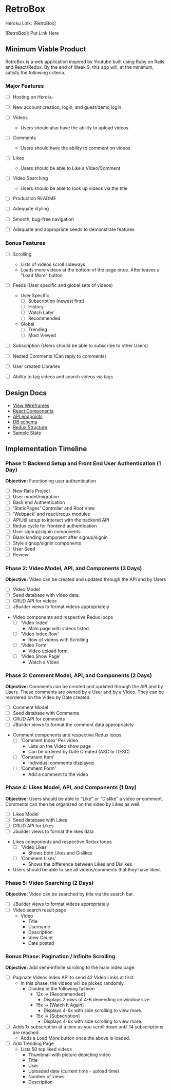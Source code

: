 # RetroBox

Heroku Link: [RetroBox]

[RetroBox]: Put Link Here

## Minimum Viable Product

RetroBox is a web application inspired by Youtube built using Ruby on Rails and React/Redux. By the end of Week 9, this app will, at the minimum, satisfy the following criteria.

### Major Features
- [ ] Hosting on Heroku
- [ ] New account creation, login, and guest/demo login
- [ ] Videos
  * Users should also have the ability to upload videos
- [ ] Comments
  * Users should have the ability to comment on videos
- [ ] Likes
  * Users should be able to Like a Video/Comment
- [ ] Video Searching
  * Users should be able to look up videos via the title
- [ ] Production README
- [ ] Adequate styling
- [ ] Smooth, bug-free navigation
- [ ] Adequate and appropriate seeds to demonstrate features


### Bonus Features
- [ ] Scrolling
  * Lists of videos scroll sideways
  * Loads more videos at the bottom of the page once. After leaves a "Load More" button
- [ ] Feeds (User specific and global sets of videos)
  * User Specific
    - [ ] Subscription (newest first)
    - [ ] History
    - [ ] Watch Later
    - [ ] Recommended
  * Global
    - [ ] Trending
    - [ ] Most Viewed
- [ ] Subscription (Users should be able to subscribe to other Users)
- [ ] Nested Comments (Can reply to comments)
- [ ] User created Libraries
- [ ] Ability to tag videos and search videos via tags



## Design Docs
* [View Wireframes][wireframes]
* [React Components][components]
* [API endpoints][api-endpoints]
* [DB schema][schema]
* [Redux Structure][redux-structure]
* [Sample State][sample-state]

[wireframes]: docs/wireframes
[components]: docs/component-heirarchy.md
[redux-structure]: docs/redux-structure.md
[sample-state]: docs/sample-state.md
[api-endpoints]: docs/api-endpoints.md
[schema]: docs/schema.md

## Implementation Timeline

### Phase 1: Backend Setup and Front End User Authentication (1 Day)

**Objective:** Functioning user authentication

- [ ] New Rails Project
- [ ] User model/migration
- [ ] Back end Authentication
- [ ] 'StaticPages' Controller and Root View
- [ ] 'Webpack' and react/redux modules
- [ ] APIUtil setup to interact with the backend API
- [ ] Redux cycle for frontend authentication
- [ ] User signup/signin components
- [ ] Blank landing component after signup/signin
- [ ] Style signup/signin components
- [ ] User Seed
- [ ] Review

### Phase 2: Video Model, API, and Components (3 Days)
**Objective:** Video can be created and updated through the API and by Users

- [ ] Video Model
- [ ] Seed database with video data.
- [ ] CRUD API for videos
- [ ] JBuilder views to format videos appropriately
- Video components and respective Redux loops
  - [ ] 'Video Index'
    - Main page with videos listed.
  - [ ] 'Video Index Row'
    - Row of videos with Scrolling
  - [ ] 'Video Form'
    - Video upload form.
  - [ ] 'Video Show Page'
    - Watch a Video

### Phase 3: Comment Model, API, and Components (2 Days)
**Objective:** Comments can be created and updated through the API and by Users. These comments are owned by a User and by a Video. They can be reordered on the Video by Date created.

- [ ] Comment Model
- [ ] Seed database with Comments
- [ ] CRUD API for comments
- [ ] JBuilder views to format the comment data appropriately
- Comment components and respective Redux loops
  - [ ] 'Comment Index' Per video
    - Lists on the Video show page
    - Can be ordered by Date Created (ASC or DESC)
  - [ ] 'Comment Item'
    - Individual comments displayed
  - [ ] 'Comment Form'
    - Add a comment to the video

### Phase 4: Likes Model, API, and Components (1 Day)
**Objective:** Users should be able to "Like" or "Dislike" a video or comment. Comments can then be organized on the video by Likes as well.

- [ ] Likes Model
- [ ] Seed database with Likes
- [ ] CRUD API for Likes
- [ ] Jbuilder views to format the likes data
- Likes components and respective Redux loops
  - [ ] 'Video Likes'
    - Shows both Likes and Dislikes
  - [ ] 'Comment Likes'
    - Shows the difference between Likes and Dislikes
- Users should be able to see all videos/comments that they have liked.

### Phase 5: Video Searching (2 Days)
**Objective:** Video can be searched by title via the search bar.

- [ ] JBuilder views to format videos appropriately
- [ ] Video search result page
  - Video
    - Title
    - Username
    - Description
    - View Count
    - Date posted

### Bonus Phase: Pagination / Infinite Scrolling
**Objective:** Add semi-infinite scrolling to the main index page.

- [ ] Paginate Videos Index API to send 42 Video Links at first.
  - In this phase, the videos will be picked randomly.
    - Divided in the following fashion
      - 12x -> [Recommended]
        - Displays 2 rows of 4-6 depending on window size.
      - 15x -> [Watch It Again]
        - Displays 4-6x with side scrolling to view more.
      - 15x -> [Subscription]
        - Displays 4-6x with side scrolling to view more.
- [ ] Adds 1x subscription at a time as you scroll down until 14 subscriptions are reached.
  - Adds a Load More button once the above is loaded.
- [ ] Add Trending Page
  - Lists 50 top liked videos
    - Thumbnail with picture depicting video
    - Title
    - User
    - Uploaded date (current time - upload time)
    - Number of views
    - Description
